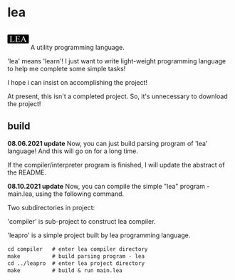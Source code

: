# lea

<img src="LEA.png" width="48">
A utility programming language.

'lea' means 'learn'! I just want to write light-weight programming language to help me complete some simple tasks!

I hope i can insist on accomplishing the project!

At present, this isn't a completed project. So, it's unnecessary to download the project!

## build

**08.06.2021 update** Now, you can just build parsing program of 'lea' language! And this will go on for a long time. 

If the compiler/interpreter program is finished, I will update the abstract of the README.

**08.10.2021 update** Now, you can compile the simple "lea" program - main.lea, using the following command.

Two subdirectories in project: 

'compiler' is sub-project to construct lea compiler.

'leapro' is a simple project built by lea programming language.

```shell
cd compiler   # enter lea compiler directory
make          # build parsing program - lea
cd ../leapro  # enter lea project directory
make          # build & run main.lea
```
